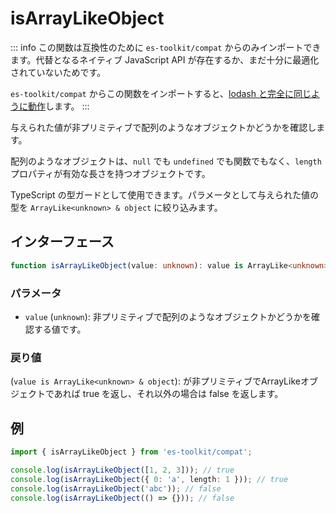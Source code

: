 # isArrayLikeObject

::: info
この関数は互換性のために `es-toolkit/compat` からのみインポートできます。代替となるネイティブ JavaScript API が存在するか、まだ十分に最適化されていないためです。

`es-toolkit/compat` からこの関数をインポートすると、[lodash と完全に同じように動作](../../../compatibility.md)します。
:::

与えられた値が非プリミティブで配列のようなオブジェクトかどうかを確認します。

配列のようなオブジェクトは、`null` でも `undefined` でも関数でもなく、`length` プロパティが有効な長さを持つオブジェクトです。

TypeScript の型ガードとして使用できます。パラメータとして与えられた値の型を `ArrayLike<unknown> & object` に絞り込みます。

## インターフェース

```typescript
function isArrayLikeObject(value: unknown): value is ArrayLike<unknown> & object;
```

### パラメータ

- `value` (`unknown`): 非プリミティブで配列のようなオブジェクトかどうかを確認する値です。

### 戻り値

(`value is ArrayLike<unknown> & object`): が非プリミティブでArrayLikeオブジェクトであれば true を返し、それ以外の場合は false を返します。

## 例

```typescript
import { isArrayLikeObject } from 'es-toolkit/compat';

console.log(isArrayLikeObject([1, 2, 3])); // true
console.log(isArrayLikeObject({ 0: 'a', length: 1 })); // true
console.log(isArrayLikeObject('abc')); // false
console.log(isArrayLikeObject(() => {})); // false
```
